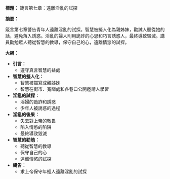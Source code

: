 **標題：** 箴言第七章：遠離淫亂的試探

**摘要：**

箴言第七章警告青年人遠離淫亂的試探。智慧被擬人化為親姊妹，勸誡人聽從她的話，避免落入誘惑。淫亂的婦人則用詭詐的心思和巧言誘惑人，最終導致毀滅。講員勸勉眾人聽從智慧的教導，保守自己的心，遠離情慾的試探。

**大綱：**

* **引言：**
    * 遵守真言智慧的益處
* **智慧的擬人化：**
    * 智慧被描寫成親姊妹
    * 智慧在街市、寬闊處和各巷口公開邀請人學習
* **淫亂的試探：**
    * 淫婦的詭詐和誘惑
    * 少年人被誘惑的過程
* **淫亂的後果：**
    * 失去對上帝的敬畏
    * 陷入情慾的陷阱
    * 最終導致毀滅
* **智慧的勸勉：**
    * 聽從智慧的教導
    * 保守自己的心
    * 遠離情慾的試探
* **禱告：**
    * 求上帝保守年輕人遠離淫亂的試探